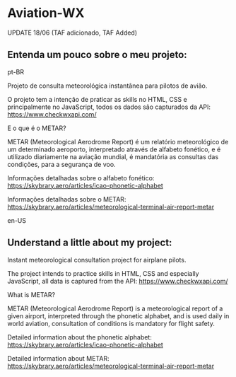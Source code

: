 # Aviation-WX


UPDATE 18/06 (TAF adicionado, TAF Added)


## Entenda um pouco sobre o meu projeto:

pt-BR

Projeto de consulta meteorológica instantânea para pilotos de avião.

O projeto tem a intenção de praticar as skills no HTML, CSS e principalmente no JavaScript, todos os dados são capturados da API: https://www.checkwxapi.com/

E o que é o METAR? 

METAR (Meteorological Aerodrome Report) é um relatório meteorológico de um determinado aeroporto, interpretado através de alfabeto fonético,
e é utilizado diariamente na aviação mundial, é mandatória as consultas das condições, para a segurança de voo.

Informações detalhadas sobre o alfabeto fonético: https://skybrary.aero/articles/icao-phonetic-alphabet

Informações detalhadas sobre o METAR: https://skybrary.aero/articles/meteorological-terminal-air-report-metar

en-US

## Understand a little about my project:

Instant meteorological consultation project for airplane pilots.

The project intends to practice skills in HTML, CSS and especially JavaScript, all data is captured from the API: https://www.checkwxapi.com/

What is METAR?

METAR (Meteorological Aerodrome Report) is a meteorological report of a given airport, interpreted through the phonetic alphabet, and is used daily in world aviation, consultation of conditions is mandatory for flight safety.

Detailed information about the phonetic alphabet: https://skybrary.aero/articles/icao-phonetic-alphabet

Detailed information about METAR: https://skybrary.aero/articles/meteorological-terminal-air-report-metar
